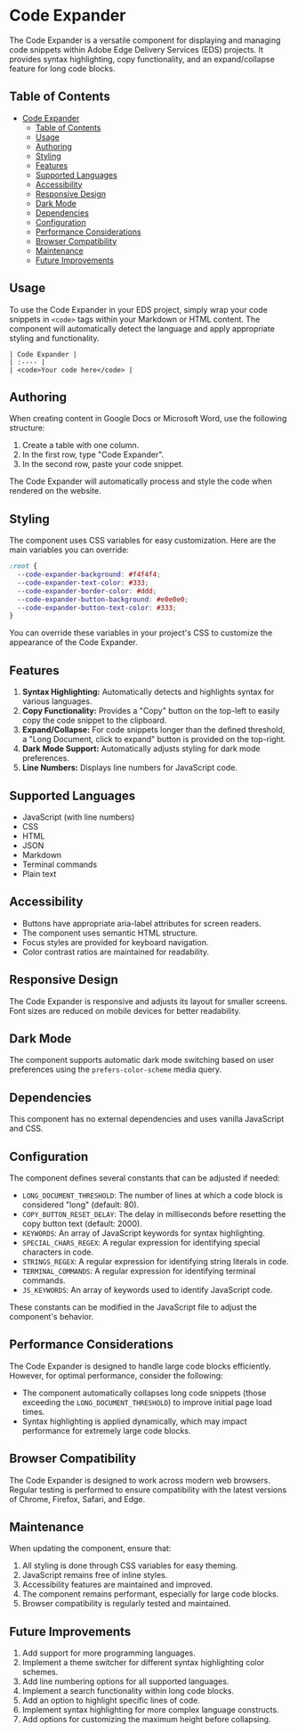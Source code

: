# Code Expander

The Code Expander is a versatile component for displaying and managing code snippets within Adobe Edge Delivery Services (EDS) projects. It provides syntax highlighting, copy functionality, and an expand/collapse feature for long code blocks.

## Table of Contents

- [Code Expander](#code-expander)
  - [Table of Contents](#table-of-contents)
  - [Usage](#usage)
  - [Authoring](#authoring)
  - [Styling](#styling)
  - [Features](#features)
  - [Supported Languages](#supported-languages)
  - [Accessibility](#accessibility)
  - [Responsive Design](#responsive-design)
  - [Dark Mode](#dark-mode)
  - [Dependencies](#dependencies)
  - [Configuration](#configuration)
  - [Performance Considerations](#performance-considerations)
  - [Browser Compatibility](#browser-compatibility)
  - [Maintenance](#maintenance)
  - [Future Improvements](#future-improvements)

## Usage

To use the Code Expander in your EDS project, simply wrap your code snippets in `<code>` tags within your Markdown or HTML content. The component will automatically detect the language and apply appropriate styling and functionality.

```
| Code Expander |
| :---- |
| <code>Your code here</code> |
```

## Authoring

When creating content in Google Docs or Microsoft Word, use the following structure:

1. Create a table with one column.
2. In the first row, type "Code Expander".
3. In the second row, paste your code snippet.

The Code Expander will automatically process and style the code when rendered on the website.

## Styling

The component uses CSS variables for easy customization. Here are the main variables you can override:

```css
:root {
  --code-expander-background: #f4f4f4;
  --code-expander-text-color: #333;
  --code-expander-border-color: #ddd;
  --code-expander-button-background: #e0e0e0;
  --code-expander-button-text-color: #333;
}
```

You can override these variables in your project's CSS to customize the appearance of the Code Expander.

## Features

1. **Syntax Highlighting:** Automatically detects and highlights syntax for various languages.
2. **Copy Functionality:** Provides a "Copy" button on the top-left to easily copy the code snippet to the clipboard.
3. **Expand/Collapse:** For code snippets longer than the defined threshold, a "Long Document, click to expand" button is provided on the top-right.
4. **Dark Mode Support:** Automatically adjusts styling for dark mode preferences.
5. **Line Numbers:** Displays line numbers for JavaScript code.

## Supported Languages

- JavaScript (with line numbers)
- CSS
- HTML
- JSON
- Markdown
- Terminal commands
- Plain text

## Accessibility

- Buttons have appropriate aria-label attributes for screen readers.
- The component uses semantic HTML structure.
- Focus styles are provided for keyboard navigation.
- Color contrast ratios are maintained for readability.

## Responsive Design

The Code Expander is responsive and adjusts its layout for smaller screens. Font sizes are reduced on mobile devices for better readability.

## Dark Mode

The component supports automatic dark mode switching based on user preferences using the `prefers-color-scheme` media query.

## Dependencies

This component has no external dependencies and uses vanilla JavaScript and CSS.

## Configuration

The component defines several constants that can be adjusted if needed:

- `LONG_DOCUMENT_THRESHOLD`: The number of lines at which a code block is considered "long" (default: 80).
- `COPY_BUTTON_RESET_DELAY`: The delay in milliseconds before resetting the copy button text (default: 2000).
- `KEYWORDS`: An array of JavaScript keywords for syntax highlighting.
- `SPECIAL_CHARS_REGEX`: A regular expression for identifying special characters in code.
- `STRINGS_REGEX`: A regular expression for identifying string literals in code.
- `TERMINAL_COMMANDS`: A regular expression for identifying terminal commands.
- `JS_KEYWORDS`: An array of keywords used to identify JavaScript code.

These constants can be modified in the JavaScript file to adjust the component's behavior.

## Performance Considerations

The Code Expander is designed to handle large code blocks efficiently. However, for optimal performance, consider the following:

- The component automatically collapses long code snippets (those exceeding the `LONG_DOCUMENT_THRESHOLD`) to improve initial page load times.
- Syntax highlighting is applied dynamically, which may impact performance for extremely large code blocks.

## Browser Compatibility

The Code Expander is designed to work across modern web browsers. Regular testing is performed to ensure compatibility with the latest versions of Chrome, Firefox, Safari, and Edge.

## Maintenance

When updating the component, ensure that:

1. All styling is done through CSS variables for easy theming.
2. JavaScript remains free of inline styles.
3. Accessibility features are maintained and improved.
4. The component remains performant, especially for large code blocks.
5. Browser compatibility is regularly tested and maintained.

## Future Improvements

1. Add support for more programming languages.
2. Implement a theme switcher for different syntax highlighting color schemes.
3. Add line numbering options for all supported languages.
4. Implement a search functionality within long code blocks.
5. Add an option to highlight specific lines of code.
6. Implement syntax highlighting for more complex language constructs.
7. Add options for customizing the maximum height before collapsing.